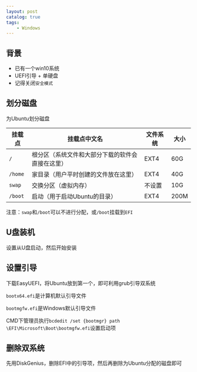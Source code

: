 ```yaml
---
layout: post   	
catalog: true 	
tags:
    - Windows
---
```




## 背景

* 已有一个win10系统
* UEFI引导 + 单硬盘
* 记得关闭`安全模式`

## 划分磁盘

为Ubuntu划分磁盘

| 挂载点  | 挂载点中文名                                     | 文件系统 | 大小 |
| ------- | ------------------------------------------------ | -------- | ---- |
| `/`     | 根分区（系统文件和大部分下载的软件会直接在这里） | EXT4     | 60G  |
| `/home` | 家目录（用户平时创建的文件放在这里）             | EXT4     | 40G  |
| `swap`  | 交换分区（虚拟内存）                             | 不设置   | 10G  |
| `/boot` | 启动（用于启动Ubuntu的目录）                     | EXT4     | 200M |

注意：`swap`和`/boot`可以不进行分配，或`/boot`挂载到`EFI`

## U盘装机

设置从U盘启动，然后开始安装

## 设置引导

下载EasyUEFI，将Ubuntu放到第一个，即可利用grub引导双系统

`bootx64.efi`是计算机默认引导文件

`bootmgfw.efi`是Windows默认引导文件

CMD下管理员执行`bcdedit /set {bootmgr} path \EFI\Microsoft\Boot\bootmgfw.efi`设置启动项

## 删除双系统

先用DiskGenius，删除EFI中的引导项，然后再删除为Ubuntu分配的磁盘即可